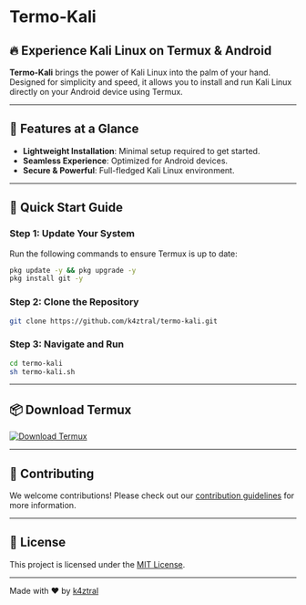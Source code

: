 # Termo-Kali

## 🔥 Experience Kali Linux on Termux & Android

**Termo-Kali** brings the power of Kali Linux into the palm of your hand. Designed for simplicity and speed, it allows you to install and run Kali Linux directly on your Android device using Termux.

---

## 🚀 Features at a Glance

- **Lightweight Installation**: Minimal setup required to get started.
- **Seamless Experience**: Optimized for Android devices.
- **Secure & Powerful**: Full-fledged Kali Linux environment.

---

## 📖 Quick Start Guide

### Step 1: Update Your System
Run the following commands to ensure Termux is up to date:

```bash
pkg update -y && pkg upgrade -y
pkg install git -y
```

### Step 2: Clone the Repository
```bash
git clone https://github.com/k4ztral/termo-kali.git
```

### Step 3: Navigate and Run
```bash
cd termo-kali
sh termo-kali.sh
```

---

## 📦 Download Termux

[![Download Termux](https://via.placeholder.com/200x50?text=Download+Termux)](https://f-droid.org/repo/com.termux_118.apk)

---

## 🤝 Contributing

We welcome contributions! Please check out our [contribution guidelines](CONTRIBUTING.md) for more information.

---

## 📜 License

This project is licensed under the [MIT License](LICENSE).

---

Made with ❤️ by [k4ztral](https://github.com/k4ztral)
